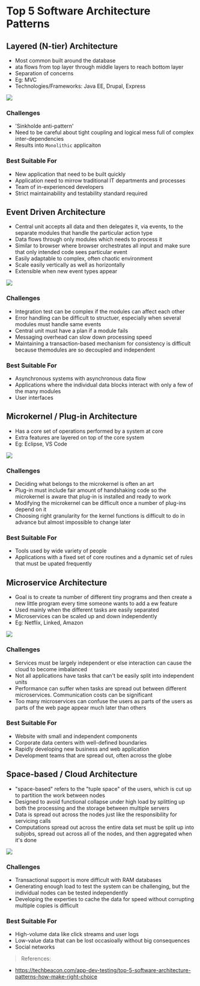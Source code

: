 # Top 5 Software Architecture Patterns

## Layered (N-tier) Architecture

- Most common built around the database
- ata flows from top layer through middle layers to reach bottom layer
- Separation of concerns
- Eg: MVC
- Technologies/Frameworks: Java EE, Drupal, Express

![](https://www.oreilly.com/library/view/software-architecture-patterns/9781491971437/assets/sapr_0104.png)

### Challenges

- 'Sinkholde anti-pattern'
- Need to be careful about tight coupling and logical mess full of complex inter-dependencies
- Results into `Monolithic` applicaiton

### Best Suitable For

- New application that need to be built quickly
- Application need to mirrow traditional IT departments and processes
- Team of in-experienced developers
- Strict maintainability and testability standard required

## Event Driven Architecture

- Central unit accepts all data and then delegates it, via events, to the separate modules that handle the particular action type
- Data flows through only modules which needs to process it
- Similar to browser where browser orchestrates all input and make sure that only intended code sees particular event
- Easily adaptable to complex, often chaotic environment
- Scale easily vertically as well as horizontally
- Extensible when new event types appear

![](https://www.oreilly.com/library/view/software-architecture-patterns/9781491971437/assets/sapr_0203.png)
### Challenges

- Integration test can be complex if the modules can affect each other
- Error handling can be difficult to structuer, especially when several modules must handle same events
- Central unit must have a plan if a module fails
- Messaging overhead can slow down processing speed
- Maintaining a transaction-based mechanism for consistency is difficult because themodules are so decoupled and independent

### Best Suitable For

- Asynchronous systems with asynchronous data flow
- Applications where the individual data blocks interact with only a few of the many modules
- User interfaces

## Microkernel / Plug-in Architecture

- Has a core set of operations performed by a system at core
- Extra features are layered on top of the core system
- Eg: Eclipse, VS Code

![](https://www.oreilly.com/library/view/software-architecture-patterns/9781491971437/assets/sapr_0302.png)

### Challenges

- Deciding what belongs to the microkernel is often an art
- Plug-in must include fair amount of handshaking code so the microkernel is aware that plug-in is installed and ready to work
- Modifying the microkernel can be difficult once a number of plug-ins depend on it
- Choosing right granularity for the kernel functions is difficult to do in advance but almost impossible to change later

### Best Suitable For

- Tools used by wide variety of people
- Applications with a fixed set of core routines and a dynamic set of rules that must be upated frequently

## Microservice Architecture

- Goal is to create ta number of different tiny programs and then create a new little program every time someone wants to add a ew feature
- Used mainly when the different tasks are easily separated
- Microservices can be scaled up and down independently
- Eg: Netflix, Linked, Amazon

![](https://www.oreilly.com/library/view/software-architecture-patterns/9781491971437/assets/sapr_0402.png)

### Challenges

- Services must be largely independent or else interaction can cause the cloud to become imbalanced
- Not all applications have tasks that can't be easily split into independent units
- Performance can suffer when tasks are spread out between different microservices. Communication costs can be significant
- Too many microservices can confuse the users as parts of the users as parts of the web page appear much later than others

### Best Suitable For

- Website with small and independent components
- Corporate data centers with well-defined boundaries
- Rapidly developing new business and web application
- Development teams that are spread out, often across the globe

## Space-based / Cloud Architecture

- "space-based" refers to the "tuple space" of the users, which is cut up to partition the work between nodes
- Designed to avoid functional collapse under high load by splitting up both the processing and the storage between multiple servers
- Data is spread out across the nodes just like the responsibility for servicing calls
- Computations spread out across the entire data set must be split up into subjobs, spread out across all of the nodes, and then aggregated when it's done

![](https://www.oreilly.com/library/view/software-architecture-patterns/9781491971437/assets/sapr_0501.png)

### Challenges

- Transactional support is more difficult with RAM databases
- Generating enough load to test the system can be challenging, but the individual nodes can be tested independently
- Developing the experties to cache the data for speed without corrupting multiple copies is difficult

### Best Suitable For

- High-volume data like click streams and user logs
- Low-value data that can be lost occasioally without big consequences
- Social networks

> References:

- <https://techbeacon.com/app-dev-testing/top-5-software-architecture-patterns-how-make-right-choice>
